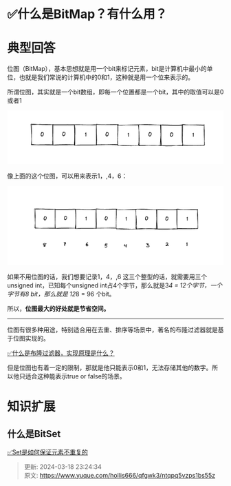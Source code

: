 # ✅什么是BitMap？有什么用？

# 典型回答


位图（BitMap），基本思想就是用一个bit来标记元素，bit是计算机中最小的单位，也就是我们常说的计算机中的0和1，这种就是用一个位来表示的。



所谓位图，其实就是一个bit数组，即每一个位置都是一个bit，其中的取值可以是0或者1



![1684394416334-19381463-1f61-4f08-bb1c-6f904070c44d.png](./img/0A4txDDks5VMwwXG/1684394416334-19381463-1f61-4f08-bb1c-6f904070c44d-570713.png)

像上面的这个位图，可以用来表示1，,4，6：



![1684394525006-a77cfaae-23d1-46e2-85b5-e0a8aa161391.png](./img/0A4txDDks5VMwwXG/1684394525006-a77cfaae-23d1-46e2-85b5-e0a8aa161391-215198.png)

如果不用位图的话，我们想要记录1，4，,6 这三个整型的话，就需要用三个unsigned int，已知每个unsigned int占4个字节，那么就是3*4 = 12个字节，一个字节有8 bit，那么就是 12*8 = 96 个bit。



所以，**位图最大的好处就是节省空间。**

****

位图有很多种用途，特别适合用在去重、排序等场景中，著名的布隆过滤器就是基于位图实现的。



[✅什么是布隆过滤器，实现原理是什么？](https://www.yuque.com/hollis666/qfgwk3/gp9ymie1n39uavah)





但是位图也有着一定的限制，那就是他只能表示0和1，无法存储其他的数字。所以他只适合这种能表示true or false的场景。

# 知识扩展
## 什么是BitSet
[✅Set是如何保证元素不重复的](https://www.yuque.com/hollis666/qfgwk3/iyr09c#deT38)





> 更新: 2024-03-18 23:24:34  
> 原文: <https://www.yuque.com/hollis666/qfgwk3/ntqpq5vzps1bs55z>